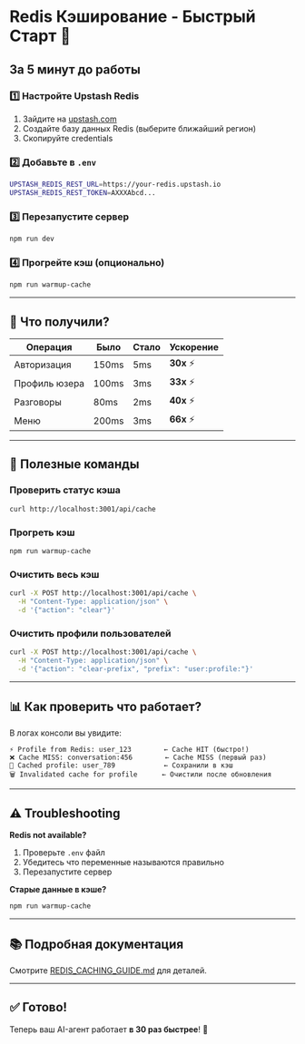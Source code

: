 # Redis Кэширование - Быстрый Старт 🚀

## За 5 минут до работы

### 1️⃣ Настройте Upstash Redis

1. Зайдите на [upstash.com](https://upstash.com)
2. Создайте базу данных Redis (выберите ближайший регион)
3. Скопируйте credentials

### 2️⃣ Добавьте в `.env`

```bash
UPSTASH_REDIS_REST_URL=https://your-redis.upstash.io
UPSTASH_REDIS_REST_TOKEN=AXXXAbcd...
```

### 3️⃣ Перезапустите сервер

```bash
npm run dev
```

### 4️⃣ Прогрейте кэш (опционально)

```bash
npm run warmup-cache
```

---

## 🎯 Что получили?

| Операция | Было | Стало | Ускорение |
|----------|------|-------|-----------|
| Авторизация | 150ms | 5ms | **30x** ⚡ |
| Профиль юзера | 100ms | 3ms | **33x** ⚡ |
| Разговоры | 80ms | 2ms | **40x** ⚡ |
| Меню | 200ms | 3ms | **66x** ⚡ |

---

## 🔧 Полезные команды

### Проверить статус кэша
```bash
curl http://localhost:3001/api/cache
```

### Прогреть кэш
```bash
npm run warmup-cache
```

### Очистить весь кэш
```bash
curl -X POST http://localhost:3001/api/cache \
  -H "Content-Type: application/json" \
  -d '{"action": "clear"}'
```

### Очистить профили пользователей
```bash
curl -X POST http://localhost:3001/api/cache \
  -H "Content-Type: application/json" \
  -d '{"action": "clear-prefix", "prefix": "user:profile:"}'
```

---

## 📊 Как проверить что работает?

В логах консоли вы увидите:

```
⚡ Profile from Redis: user_123        ← Cache HIT (быстро!)
❌ Cache MISS: conversation:456        ← Cache MISS (первый раз)
💾 Cached profile: user_789            ← Сохранили в кэш
🗑️ Invalidated cache for profile      ← Очистили после обновления
```

---

## ⚠️ Troubleshooting

**Redis not available?**
1. Проверьте `.env` файл
2. Убедитесь что переменные называются правильно
3. Перезапустите сервер

**Старые данные в кэше?**
```bash
npm run warmup-cache
```

---

## 📚 Подробная документация

Смотрите [REDIS_CACHING_GUIDE.md](./REDIS_CACHING_GUIDE.md) для деталей.

---

## ✅ Готово!

Теперь ваш AI-агент работает **в 30 раз быстрее**! 🚀

